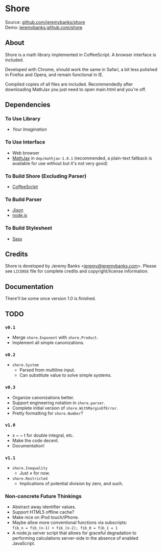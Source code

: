 Shore
=====

Source: [github.com/jeremybanks/shore](http://github.com/jeremybanks/shore)  
Demo: [jeremybanks.github.com/shore](http://jeremybanks.github.com/shore/)

About
-----

Shore is a math library implemented in CoffeeScript. A browser interface is
included.

Developed with Chrome, should work the same in Safari, a bit less polished in 
Firefox and Opera, and remain functional in IE.

Compiled copies of all files are included. Recommendedly after downloading
MathJax you just need to open main.html and you're off.

Dependencies
------------

### To Use Library

- *Your Imagination*

### To Use Interface

- Web browser
- [MathJax](http://www.mathjax.org/) in `dep/mathjax-1.0.1` (recommended, a
  plain-text fallback is available for use without but it's not very good)

### To Build Shore (Excluding Parser)

- [CoffeeScript](http://jashkenas.github.com/coffee-script/)

### To Build Parser

- [Jison](http://zaach.github.com/jison/)
- [node.js](http://nodejs.org/)

### To Build Stylesheet

- [Sass](http://sass-lang.com/)

Credits
-------

Shore is developed by Jeremy Banks <<jeremy@jeremybanks.com>>. Please see
`LICENSE` file for complete credits and copyright/license information.

Documentation
-------------

There'll be some once version 1.0 is finished.

TODO
----

### `v0.1`

  - Merge `shore.Exponent` with `shore.Product`.
  - Implement all simple canonizations.

### `v0.2`

  - `shore.System`
    - Parsed from multiline input.
    - Can substitute value to solve simple systems.

### `v0.3`

  - Organize canonizations better.
  - Support engineering notation in `shore.parser`.
  - Complete initial version of `shore.WithMarginOfError`.
  - Pretty formatting for `shore.Number`?

### `v1.0`

  - x ~ ~ t for double integral, etc.
  - Make the code decent.
  - Documentation!

### `v1.1`

- `shore.Inequality`
  - Just ≠ for now.
- `shore.Restricted`
  - Implications of potential division by zero, and such.

### Non-concrete Future Thinkings

  - Abstract away identifier values.
  - Support HTML5 offline cache?
  - Make nice on iPod touch/iPhone.
  - Maybe allow more conventional functions via subscripts:  
    `fib_n = fib_(n-1) + fib_(n-2); fib_0 = fib_1 = 1`
  - A node.js server script that allows for graceful degradation to
    performing calculations server-side in the absence of enabled JavaScript.
